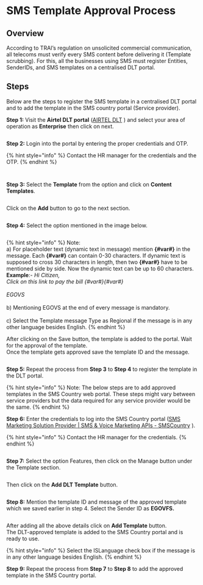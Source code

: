 # SMS Template Approval Process

## Overview

According to TRAI’s regulation on unsolicited commercial communication, all telecoms must verify every SMS content before delivering it (Template scrubbing). For this, all the businesses using SMS must register Entities, SenderIDs, and SMS templates on a centralised DLT portal.

## Steps

Below are the steps to register the SMS template in a centralised DLT portal and to add the template in the SMS country portal (Service provider).

**Step 1:** Visit the **Airtel DLT portal** ([<img src="https://dltconnect.airtel.in/static/img/fav.png" alt="" data-size="line">AIRTEL DLT](https://dltconnect.airtel.in/login/) ) and select your area of operation as **Enterprise** then click on next.

<figure><img src="../../.gitbook/assets/dlt1.png" alt=""><figcaption></figcaption></figure>

**Step 2:** Login into the portal by entering the proper credentials and OTP.

{% hint style="info" %}
Contact the HR manager for the credentials and the OTP.
{% endhint %}

<figure><img src="../../.gitbook/assets/dlt2.png" alt=""><figcaption></figcaption></figure>

<figure><img src="../../.gitbook/assets/dlt3.png" alt=""><figcaption></figcaption></figure>

**Step 3:** Select the **Template** from the option and click on **Content Templates**.

<figure><img src="../../.gitbook/assets/dlt4 (1).jpeg" alt=""><figcaption></figcaption></figure>

Click on the **Add** button to go to the next section.

<figure><img src="../../.gitbook/assets/dlt5.jpeg" alt=""><figcaption></figcaption></figure>

**Step 4:** Select the option mentioned in the image below.

<figure><img src="../../.gitbook/assets/dlt6.jpeg" alt=""><figcaption></figcaption></figure>

{% hint style="info" %}
Note:\
a) For placeholder text (dynamic text in message) mention **{#var#}** in the message. Each **{#var#}** can contain 0-30 characters. If dynamic text is supposed to cross 30 characters in length, then two **{#var#}** have to be mentioned side by side. Now the dynamic text can be up to 60 characters.\
**Example**:- _Hi Citizen,_\
_Click on this link to pay the bill {#var#}{#var#}_\
\
_EGOVS_\
\
b) Mentioning EGOVS at the end of every message is mandatory.\
\
c) Select the Template message Type as Regional if the message is in any other language besides English.
{% endhint %}

After clicking on the Save button, the template is added to the portal. Wait for the approval of the template.\
Once the template gets approved save the template ID and the message.

<figure><img src="../../.gitbook/assets/dlt7.jpeg" alt=""><figcaption></figcaption></figure>

**Step 5:** Repeat the process from **Step 3** to **Step 4** to register the template in the DLT portal.

{% hint style="info" %}
Note: The below steps are to add approved templates in the SMS Country web portal. These steps might vary between service providers but the data required for any service provider would be the same.
{% endhint %}

**Step 6:** Enter the credentials to log into the SMS Country portal ([SMS Marketing Solution Provider | SMS & Voice Marketing APIs - SMSCountry](https://www.smscountry.com/Index.aspx?msg=Logged%20out%20successfully) ).

{% hint style="info" %}
Contact the HR manager for the credentials.
{% endhint %}

<figure><img src="../../.gitbook/assets/dlt8.png" alt=""><figcaption></figcaption></figure>

**Step 7:** Select the option Features, then click on the Manage button under the Template section.

<figure><img src="../../.gitbook/assets/dlt9.jpeg" alt=""><figcaption></figcaption></figure>

Then click on the **Add DLT Template** button.

<figure><img src="../../.gitbook/assets/dlt10.jpeg" alt=""><figcaption></figcaption></figure>

**Step 8:** Mention the template ID and message of the approved template which we saved earlier in step 4. Select the Sender ID as **EGOVFS.**

<figure><img src="../../.gitbook/assets/dlt11.png" alt=""><figcaption></figcaption></figure>

After adding all the above details click on **Add Template** button.\
The DLT-approved template is added to the SMS Country portal and is ready to use.

{% hint style="info" %}
Select the ISLanguage check box if the message is in any other language besides English.
{% endhint %}

**Step 9:** Repeat the process from **Step 7** to **Step 8** to add the approved template in the SMS Country portal.
